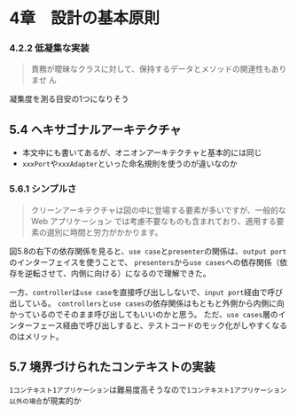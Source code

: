 # 4章　設計の基本原則

### 4.2.2 低凝集な実装

> 責務が曖昧なクラスに対して、保持するデータとメソッドの関連性もありませ
> ん

凝集度を測る目安の1つになりそう


## 5.4 ヘキサゴナルアーキテクチャ

- 本文中にも書いてあるが、オニオンアーキテクチャと基本的には同じ
- `xxxPort`や`xxxAdapter`といった命名規則を使うのが違いなのか

### 5.6.1 シンプルさ

> クリーンアーキテクチャは図の中に登場する要素が多いですが、一般的なWeb アプリケーション
> では考慮不要なものも含まれており、適用する要素の選別に時間と労力がかかります。

図5.8の右下の依存関係を見ると、`use case`と`presenter`の関係は、`output port`のインターフェイスを使うことで、
`presenters`から`use cases`への依存関係（依存を逆転させて、内側に向ける）になるので理解できた。

一方、`controller`は`use case`を直接呼び出ししないで、`input port`経由で呼び出している。
`controllers`と`use cases`の依存関係はもともと外側から内側に向かっているのでそのまま呼び出してもいいのかと思う。
ただ、`use cases`層のインターフェース経由で呼び出しすると、テストコードのモック化がしやすくなるのはメリット。

## 5.7 境界づけられたコンテキストの実装

`1コンテキスト1アプリケーション`は難易度高そうなので`1コンテキスト1アプリケーション以外の場合`が現実的か
